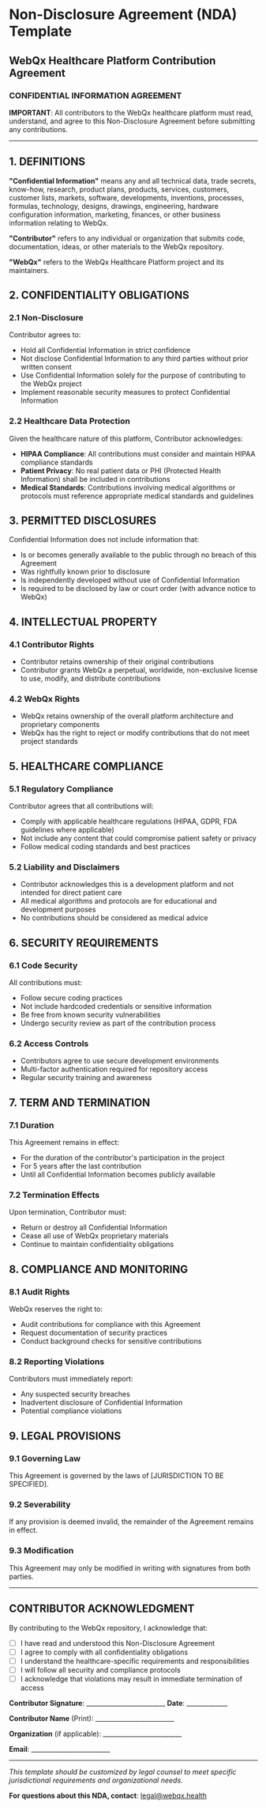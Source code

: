 # Non-Disclosure Agreement (NDA) Template
## WebQx Healthcare Platform Contribution Agreement

### CONFIDENTIAL INFORMATION AGREEMENT

**IMPORTANT**: All contributors to the WebQx healthcare platform must read, understand, and agree to this Non-Disclosure Agreement before submitting any contributions.

---

## 1. DEFINITIONS

**"Confidential Information"** means any and all technical data, trade secrets, know-how, research, product plans, products, services, customers, customer lists, markets, software, developments, inventions, processes, formulas, technology, designs, drawings, engineering, hardware configuration information, marketing, finances, or other business information relating to WebQx.

**"Contributor"** refers to any individual or organization that submits code, documentation, ideas, or other materials to the WebQx repository.

**"WebQx"** refers to the WebQx Healthcare Platform project and its maintainers.

## 2. CONFIDENTIALITY OBLIGATIONS

### 2.1 Non-Disclosure
Contributor agrees to:
- Hold all Confidential Information in strict confidence
- Not disclose Confidential Information to any third parties without prior written consent
- Use Confidential Information solely for the purpose of contributing to the WebQx project
- Implement reasonable security measures to protect Confidential Information

### 2.2 Healthcare Data Protection
Given the healthcare nature of this platform, Contributor acknowledges:
- **HIPAA Compliance**: All contributions must consider and maintain HIPAA compliance standards
- **Patient Privacy**: No real patient data or PHI (Protected Health Information) shall be included in contributions
- **Medical Standards**: Contributions involving medical algorithms or protocols must reference appropriate medical standards and guidelines

## 3. PERMITTED DISCLOSURES

Confidential Information does not include information that:
- Is or becomes generally available to the public through no breach of this Agreement
- Was rightfully known prior to disclosure
- Is independently developed without use of Confidential Information
- Is required to be disclosed by law or court order (with advance notice to WebQx)

## 4. INTELLECTUAL PROPERTY

### 4.1 Contributor Rights
- Contributor retains ownership of their original contributions
- Contributor grants WebQx a perpetual, worldwide, non-exclusive license to use, modify, and distribute contributions

### 4.2 WebQx Rights
- WebQx retains ownership of the overall platform architecture and proprietary components
- WebQx has the right to reject or modify contributions that do not meet project standards

## 5. HEALTHCARE COMPLIANCE

### 5.1 Regulatory Compliance
Contributor agrees that all contributions will:
- Comply with applicable healthcare regulations (HIPAA, GDPR, FDA guidelines where applicable)
- Not include any content that could compromise patient safety or privacy
- Follow medical coding standards and best practices

### 5.2 Liability and Disclaimers
- Contributor acknowledges this is a development platform and not intended for direct patient care
- All medical algorithms and protocols are for educational and development purposes
- No contributions should be considered as medical advice

## 6. SECURITY REQUIREMENTS

### 6.1 Code Security
All contributions must:
- Follow secure coding practices
- Not include hardcoded credentials or sensitive information
- Be free from known security vulnerabilities
- Undergo security review as part of the contribution process

### 6.2 Access Controls
- Contributors agree to use secure development environments
- Multi-factor authentication required for repository access
- Regular security training and awareness

## 7. TERM AND TERMINATION

### 7.1 Duration
This Agreement remains in effect:
- For the duration of the contributor's participation in the project
- For 5 years after the last contribution
- Until all Confidential Information becomes publicly available

### 7.2 Termination Effects
Upon termination, Contributor must:
- Return or destroy all Confidential Information
- Cease all use of WebQx proprietary materials
- Continue to maintain confidentiality obligations

## 8. COMPLIANCE AND MONITORING

### 8.1 Audit Rights
WebQx reserves the right to:
- Audit contributions for compliance with this Agreement
- Request documentation of security practices
- Conduct background checks for sensitive contributions

### 8.2 Reporting Violations
Contributors must immediately report:
- Any suspected security breaches
- Inadvertent disclosure of Confidential Information
- Potential compliance violations

## 9. LEGAL PROVISIONS

### 9.1 Governing Law
This Agreement is governed by the laws of [JURISDICTION TO BE SPECIFIED].

### 9.2 Severability
If any provision is deemed invalid, the remainder of the Agreement remains in effect.

### 9.3 Modification
This Agreement may only be modified in writing with signatures from both parties.

---

## CONTRIBUTOR ACKNOWLEDGMENT

By contributing to the WebQx repository, I acknowledge that:

- [ ] I have read and understood this Non-Disclosure Agreement
- [ ] I agree to comply with all confidentiality obligations
- [ ] I understand the healthcare-specific requirements and responsibilities
- [ ] I will follow all security and compliance protocols
- [ ] I acknowledge that violations may result in immediate termination of access

**Contributor Signature**: _________________________ **Date**: _____________

**Contributor Name** (Print): _________________________

**Organization** (if applicable): _________________________

**Email**: _________________________

---

*This template should be customized by legal counsel to meet specific jurisdictional requirements and organizational needs.*

**For questions about this NDA, contact**: [legal@webqx.health](mailto:legal@webqx.health)